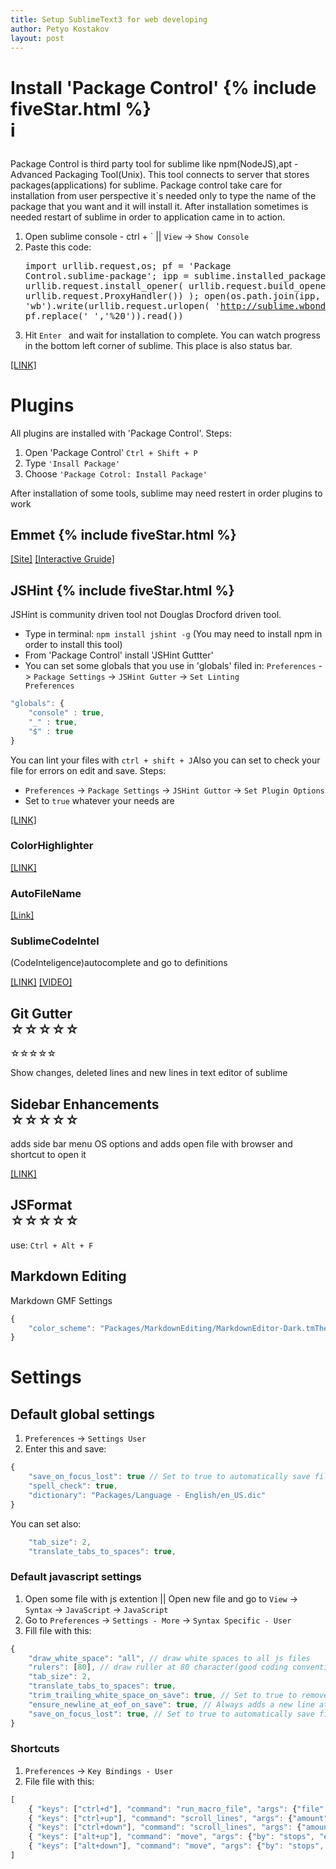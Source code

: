 ```yaml
---
title: Setup SublimeText3 for web developing
author: Petyo Kostakov
layout: post
---
```


# Install 'Package Control' {% include fiveStar.html %} <div>i<p></p></p>

Package Control is third party tool for sublime like npm(NodeJS),apt - Advanced Packaging Tool(Unix). This tool connects to server that stores packages(applications) for sublime. Package control take care for installation from user perspective it`s needed only to type the name of the package that you want and it will install it. After installation sometimes is needed restart of sublime in order to application came in to action.



1. Open sublime console - ctrl + ` ||  <code>View</code> ->  <code>Show Console</code>
2. Paste this code:<pre>import urllib.request,os; pf = 'Package Control.sublime-package'; ipp = sublime.installed_packages_path(); urllib.request.install_opener( urllib.request.build_opener( urllib.request.ProxyHandler()) ); open(os.path.join(ipp, pf), 'wb').write(urllib.request.urlopen( 'http://sublime.wbond.net/' + pf.replace(' ','%20')).read())</pre>
3. Hit  <code>Enter </code> and wait for installation to complete. You can watch progress in the bottom left corner of sublime. This place is also status bar.

[[LINK]](https://sublime.wbond.net)

# Plugins
All plugins are installed with 'Package Control'.
Steps:

1. Open 'Package Control' <code>Ctrl + Shift + P</code>
2. Type <code>'Insall Package'</code>
3. Choose <code>'Package Cotrol: Install Package'</code>

After installation of some tools, sublime may need restert in order plugins to work

## Emmet {% include fiveStar.html %}

[[Site]](http://emmet.io/) [[Interactive Gruide]](http://scotch.io/bar-talk/write-html-crazy-fast-with-emmet-an-interactive-guide)

## JSHint {% include fiveStar.html %}

JSHint is community driven tool not Douglas Drocford driven tool.

* Type in terminal: <code>npm install jshint -g</code> (You may need to install npm in order to install this tool)
* From 'Package Control' install 'JSHint Guttter'
* You can set some globals that you use in 'globals' filed in:  <code>Preferences</code> -> <code>Package Settings</code> -> <code>JSHint Gutter</code> -> <code>Set Linting Preferences</code>

``` javascript
"globals": {
	"console" : true,
	"_" : true,
	"$" : true
}
```

You can lint your files with <code>ctrl + shift + J</code>Also you can set to check your file for errors on edit and save.  Steps:

* <code>Preferences</code> -> <code>Package Settings</code> -> <code>JSHint Guttor</code> -> <code>Set Plugin Options</code>
* Set to <code>true</code> whatever your needs are

[[LINK]](https://github.com/victorporof/Sublime-JSHint)

### ColorHighlighter

[[LINK]](https://github.com/Monnoroch/ColorHighlighter)

### AutoFileName

[[Link]](https://github.com/BoundInCode/AutoFileName)

<h3>SublimeCodeIntel</h3>
<p>(CodeInteligence)autocomplete and go to definitions</p>
<a href="https://github.com/SublimeCodeIntel/SublimeCodeIntel"><span class="link-tab">[LINK]</span></a>
<a href="https://www.youtube.com/watch?v=GK9zaSj1C4M"><span class="link-tab">[VIDEO]</span></a>

## Git Gutter <div class="rating five-str"><span>☆</span><span>☆</span><span>☆</span><span>☆</span><span>☆</span></div>

<div class="rating five-str"><span>☆</span><span>☆</span><span>☆</span><span>☆</span><span>☆</span></div>

Show changes, deleted lines and new lines in text editor of sublime

## Sidebar Enhancements <div class="rating four-str"><span>☆</span><span>☆</span><span>☆</span><span>☆</span><span>☆</span></div>

adds side bar menu OS options and adds open file with browser and shortcut to open it

[[LINK]](https://github.com/titoBouzout/SideBarEnhancements)

## JSFormat <div class="rating four-str"><span>☆</span><span>☆</span><span>☆</span><span>☆</span><span>☆</span></div>

use: <code>Ctrl + Alt + F</code>

## Markdown Editing

Markdown GMF Settings 

```javascript
{
	"color_scheme": "Packages/MarkdownEditing/MarkdownEditor-Dark.tmTheme",
}
```

# Settings

## Default global settings

1. <code>Preferences</code> -> <code>Settings User</code>
2. Enter this and save:

``` javascript
{
	"save_on_focus_lost": true // Set to true to automatically save files when switch to something else than the openned file
	"spell_check": true,
	"dictionary": "Packages/Language - English/en_US.dic"
}
```
<p>You can set also:</p>

``` javascript
	"tab_size": 2,
	"translate_tabs_to_spaces": true,
```

### Default javascript settings</h3>
<ol>
	<li>
		Open some file with js extention || Open new file and go to <code>View</code> -> <code>Syntax</code> -> <code>JavaScript</code> -> <code>JavaScript</code>
	</li>
	<li>
		Go to <code>Preferences</code> -> <code>Settings - More</code> -> <code>Syntax Specific - User</code>
	</li>
	<li>Fill file with this:</li>
</ol>

``` javascript
{
    "draw_white_space": "all", // draw white spaces to all js files
    "rulers": [80], // draw ruller at 80 character(good coding convention)
    "tab_size": 2,
    "translate_tabs_to_spaces": true,
    "trim_trailing_white_space_on_save": true, // Set to true to remove white space on save.
    "ensure_newline_at_eof_on_save": true, // Always adds a new line at the end of the file if not present when saving.
    "save_on_focus_lost": true, // Set to true to automatically save files when switching to a different file or application
}
```

### Shortcuts
<ol>
	<li><code>Preferences</code> -> <code>Key Bindings - User</code></li>
	<li>File file with this:</li>
</ol>

``` javascript 
[
	{ "keys": ["ctrl+d"], "command": "run_macro_file", "args": {"file": "Packages/Default/Delete Line.sublime-macro"} },
	{ "keys": ["ctrl+up"], "command": "scroll_lines", "args": {"amount": 15.0 } },
	{ "keys": ["ctrl+down"], "command": "scroll_lines", "args": {"amount": -15.0 } },
	{ "keys": ["alt+up"], "command": "move", "args": {"by": "stops", "empty_line": true, "forward": false} },
	{ "keys": ["alt+down"], "command": "move", "args": {"by": "stops", "empty_line": true, "forward": true} }
]
```
<!---
<h3>Dot file</h3>
<p>Sublime Text 2 stores settings, themes, and plugins in the ~/Library/Application Support/Sublime Text 2 directory in three separate folders:</p>
<ul>
	<li>Installed Packages</li>
	<li>Packages</li>
	<li>Pristine Packages</li>
</ul>
-->
